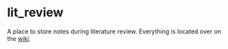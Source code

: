 # lit_review
A place to store notes during literature review. Everything is located over on the [wiki](https://github.com/kleinma/lit_review/wiki).
